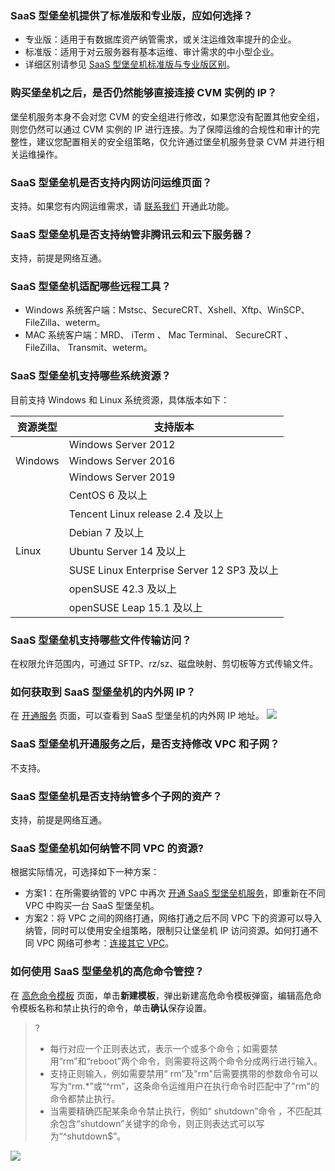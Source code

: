 ### SaaS 型堡垒机提供了标准版和专业版，应如何选择？
- 专业版：适用于有数据库资产纳管需求，或关注运维效率提升的企业。
- 标准版：适用于对云服务器有基本运维、审计需求的中小型企业。
- 详细区别请参见 [SaaS 型堡垒机标准版与专业版区别](https://cloud.tencent.com/document/product/1025/71686)。

### 购买堡垒机之后，是否仍然能够直接连接 CVM 实例的 IP？
堡垒机服务本身不会对您 CVM 的安全组进行修改，如果您没有配置其他安全组，则您仍然可以通过 CVM 实例的 IP 进行连接。为了保障运维的合规性和审计的完整性，建议您配置相关的安全组策略，仅允许通过堡垒机服务登录 CVM 并进行相关运维操作。

### SaaS 型堡垒机是否支持内网访问运维页面？
支持。如果您有内网运维需求，请 [联系我们](https://cloud.tencent.com/online-service?from=connect-us) 开通此功能。


###  SaaS 型堡垒机是否支持纳管非腾讯云和云下服务器？
支持，前提是网络互通。

### SaaS 型堡垒机适配哪些远程工具？ 
- Windows 系统客户端：Mstsc、SecureCRT、Xshell、Xftp、WinSCP、FileZilla、weterm。
- MAC 系统客户端：MRD、 iTerm 、 Mac Terminal、 SecureCRT 、 FileZilla、 Transmit、weterm。

### SaaS 型堡垒机支持哪些系统资源？
目前支持 Windows 和 Linux 系统资源，具体版本如下：

<table>
<thead>
<tr>
<th><strong>资源类型</strong></th>
<th><strong>支持版本</strong></th>
</tr>
</thead>
<tbody><tr>
<td  rowspan=3 >Windows</td>
<td>Windows Server 2012</td>
</tr>
<tr>
 <td>Windows Server 2016</td>
</tr>
<tr>
 <td>Windows Server 2019</td>
</tr>
<tr>
<td  rowspan=7 >Linux</td>
<td>CentOS 6 及以上</td>
</tr>
<tr>
 <td>Tencent Linux release 2.4 及以上</td>
</tr>
<tr>
 <td>Debian 7 及以上</td>
</tr>
<tr>
 <td>Ubuntu Server 14 及以上</td>
</tr>
<tr>
 <td>SUSE Linux Enterprise Server 12 SP3 及以上</td>
</tr>
<tr>
 <td>openSUSE 42.3 及以上</td>
</tr>
<tr>
 <td>openSUSE Leap 15.1 及以上</td>
</tr>
</tbody></table>

### SaaS 型堡垒机支持哪些文件传输访问？
在权限允许范围内，可通过 SFTP、rz/sz、磁盘映射、剪切板等方式传输文件。


### 如何获取到 SaaS 型堡垒机的内外网 IP？
在 [开通服务](https://console.cloud.tencent.com/bh/subscribe-service-list) 页面，可以查看到 SaaS 型堡垒机的内外网 IP 地址。
![](https://main.qcloudimg.com/raw/0bc80c8b4b69eb752d902b769a6941c6.png)

### SaaS 型堡垒机开通服务之后，是否支持修改 VPC 和子网？
不支持。

### SaaS 型堡垒机是否支持纳管多个子网的资产？
支持，前提是网络互通。

### SaaS 型堡垒机如何纳管不同 VPC 的资源?
根据实际情况，可选择如下一种方案：
- 方案1：在所需要纳管的 VPC 中再次 [开通 SaaS 型堡垒机服务](https://cloud.tencent.com/document/product/1025/55176)，即重新在不同 VPC 中购买一台 SaaS 型堡垒机。
- 方案2：将 VPC 之间的网络打通，网络打通之后不同 VPC 下的资源可以导入纳管，同时可以使用安全组策略，限制只让堡垒机 IP 访问资源。如何打通不同 VPC 网络可参考：[连接其它 VPC](https://cloud.tencent.com/document/product/215/36698)。

### 如何使用 SaaS 型堡垒机的高危命令管控？
在 [高危命令模板](https://console.cloud.tencent.com/bh/high-risk) 页面，单击**新建模板**，弹出新建高危命令模板弹窗，编辑高危命令模板名称和禁止执行的命令，单击**确认**保存设置。
>?
>- 每行对应一个正则表达式，表示一个或多个命令；如需要禁用“rm”和“reboot”两个命令，则需要将这两个命令分成两行进行输入。
>- 支持正则输入，例如需要禁用“ rm”及"rm"后需要携带的参数命令可以写为“rm.*”或“^rm”，这条命令运维用户在执行命令时匹配中了"rm"的命令都禁止执行。
>- 当需要精确匹配某条命令禁止执行，例如“ shutdown”命令 ，不匹配其余包含“shutdown”关键字的命令，则正则表达式可以写为“^shutdown$”。
>
![](https://main.qcloudimg.com/raw/7cbae94cdf71156fdd8956dffa964a21.png)

